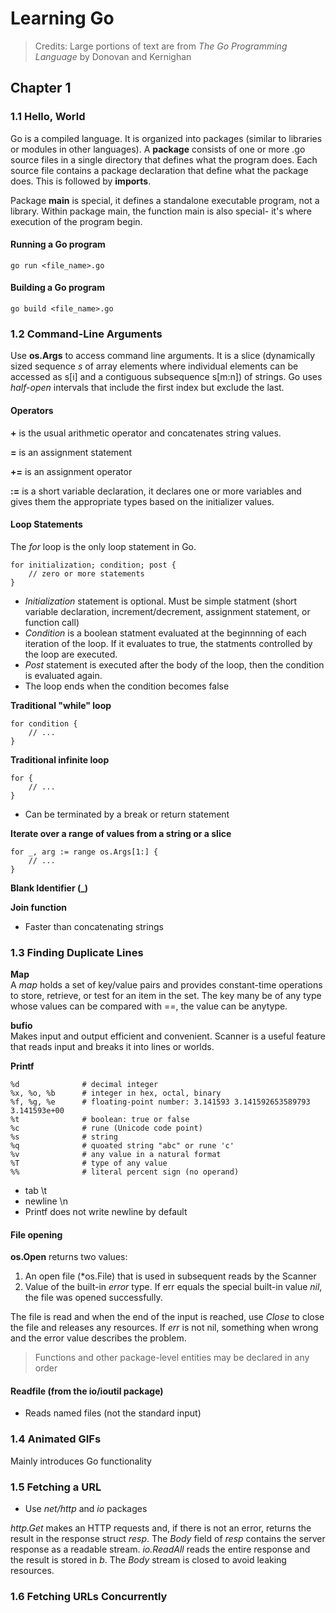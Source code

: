 # Learning Go

> Credits: Large portions of text are from *The Go Programming Language* by Donovan and Kernighan

## Chapter 1

### 1.1 Hello, World
Go is a compiled language. It is organized into packages (similar to libraries or modules in other languages). A **package** consists of one or more .go source files in a single directory that defines what the program does. Each source file contains a package declaration that define what the package does. This is followed by **imports**.

Package **main** is special, it defines a standalone executable program, not a library. Within package main, the function main is also special- it's where execution of the program begin.

#### Running a Go program
```
go run <file_name>.go
```

#### Building a Go program
```
go build <file_name>.go
```

### 1.2 Command-Line Arguments

Use **os.Args** to access command line arguments. It is a slice (dynamically sized sequence *s* of array elements where individual elements can be accessed as s[i] and a contiguous subsequence s[m:n]) of strings. Go uses *half-open* intervals that include the first index but exclude the last.

#### Operators

**+** is the usual arithmetic operator and concatenates string values.

**=** is an assignment statement 

**+=** is an assignment operator

**:=** is a short variable declaration, it declares one or more variables and gives them the appropriate types based on the initializer values.

#### Loop Statements
The *for* loop is the only loop statement in Go.

```
for initialization; condition; post {
    // zero or more statements
}
```
- *Initialization* statement is optional. Must be simple statment (short variable declaration, increment/decrement, assignment statement, or function call)
- *Condition* is a boolean statment evaluated at the beginnning of each iteration of the loop. If it evaluates to true, the statments controlled by the loop are executed. 
- *Post* statement is executed after the body of the loop, then the condition is evaluated again. 
- The loop ends when the condition becomes false

**Traditional "while" loop**
```
for condition {
    // ...
}
```

**Traditional infinite loop**
```
for {
    // ...
}
```
- Can be terminated by a break or return statement

**Iterate over a range of values from a string or a slice**
```
for _, arg := range os.Args[1:] {
    // ...
}
```

**Blank Identifier (_)**

**Join function**
- Faster than concatenating strings

### 1.3 Finding Duplicate Lines

**Map** \
A *map* holds a set of key/value pairs and provides constant-time operations to store, retrieve, or test for an item in 
the set. The key many be of any type whose values can be compared with ==, the value can be anytype.

**bufio** \
Makes input and output efficient and convenient. Scanner is a useful feature that reads input and breaks it into lines or 
worlds.

**Printf** 
```
%d              # decimal integer
%x, %o, %b      # integer in hex, octal, binary
%f, %g, %e      # floating-point number: 3.141593 3.141592653589793 3.141593e+00
%t              # boolean: true or false
%c              # rune (Unicode code point)
%s              # string
%q              # quoated string "abc" or rune 'c'
%v              # any value in a natural format
%T              # type of any value
%%              # literal percent sign (no operand)  
```
- tab \t
- newline \n
- Printf does not write newline by default

#### File opening
**os.Open** returns two values:
1. An open file (*os.File) that is used in subsequent reads by the Scanner
2. Value of the built-in *error* type. If err equals the special built-in value *nil*, the file was opened successfully.

The file is read and when the end of the input is reached, use *Close* to close the file and releases any resources.
If *err* is not nil, something when wrong and the error value describes the problem.

> Functions and other package-level entities may be declared in any order

#### Readfile (from the io/ioutil package)
- Reads named files (not the standard input)

### 1.4 Animated GIFs
Mainly introduces Go functionality

### 1.5 Fetching a URL
- Use *net/http* and *io* packages

*http.Get* makes an HTTP requests and, if there is not an error, returns the result in the response
struct *resp*. The *Body* field of *resp* contains the server response as a readable stream. 
*io.ReadAll* reads the entire response and the result is stored in *b*. The *Body* stream is closed to avoid
leaking resources.

### 1.6 Fetching URLs Concurrently
